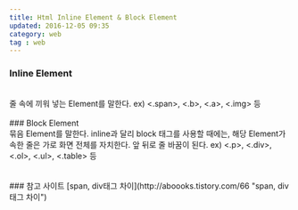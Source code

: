 ```yaml
---
title: Html Inline Element & Block Element
updated: 2016-12-05 09:35
category: web
tag : web
---
```


### Inline Element
<br>
줄 속에 끼워 넣는 Element를 말한다.
ex) <.span>, <.b>, <.a>, <.img> 등
<br>
<br>
### Block Element
<br>
묶음 Element를 말한다.
inline과 달리 block 태그를 사용할 때에는, 해당 Element가 속한 줄은 가로 화면 전체를 자치한다.
앞 뒤로 줄 바꿈이 된다.
ex) <.p>, <.div>, <.ol>, <.ul>, <.table> 등
<br>
<br>
<br>
### 참고 사이트 
[span, div태그 차이](http://aboooks.tistory.com/66 "span, div태그 차이")